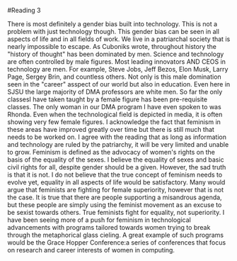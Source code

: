 #Reading 3

There is most definitely a gender bias built into technology. This is not a problem with just technology though. This gender 
bias can be seen in all aspects of life and in all fields of work. We live in a patriarchal society that is nearly impossible
to escape. As Cuboniks wrote, throughout history the "history of thought" has been dominated by men. Science and technology 
are often controlled by male figures. Most leading innovators AND CEOS in technology are men. For example, Steve Jobs, Jeff 
Bezos, Elon Musk, Larry Page, Sergey Brin, and countless others. Not only is this male domination seen in the "career" asspect
of our world but also in education. Even here in SJSU the large majority of DMA professors are white men. So far the only 
classesI have taken taught by a female figure has been pre-requisite classes. The only woman in our DMA program I have even 
spoken to was Rhonda. Even when the technological field is depicted in media, it is often showing very few female figures. I 
acknowledge the fact that feminism in these areas have improved greatly over time but there is still much that needs to be 
worked on. I agree with the reading that as long as information and technology are ruled by the patriarchy, it will be very 
limited and unable to grow.
Feminism is defined as the advocacy of women's rights on the basis of the equality of the sexes. I believe the equality of 
sexes and basic civil rights for all, despite gender should be a given. However, the sad truth is that it is not. I do not
believe that the true concept of feminism needs to evolve yet, equality in all aspects of life would be satisfactory. Many
would argue that feminists are fighting for female superiority, however that is not the case. It is true that there are people
supporting a misandrous agenda, but these people are simply using the feminist movement as an excuse to be sexist towards 
others. True feminists fight for equality, not superiority. I have been seeing more of a push for feminism in technological 
advancements with programs tailored towards women trying to break through the metaphorical glass cieling. A great example of 
such programs would be the Grace Hopper Conference:a series of conferences that focus on research and career interests 
of women in computing.
